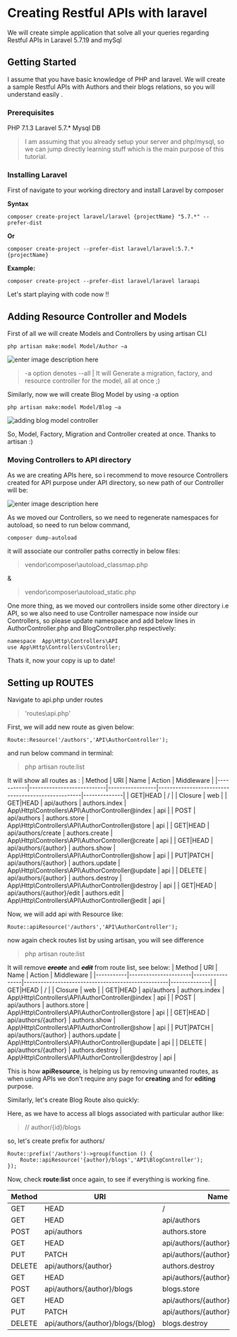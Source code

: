 # Creating Restful APIs with laravel

  We will create simple application that solve all your queries regarding Restful APIs in Laravel 5.7.19 and mySql

## Getting Started

I assume that you have basic knowledge of PHP and laravel. We will create a sample Restful APIs with Authors and their blogs relations, so you will understand easily . 

### Prerequisites
PHP 7.1.3
Laravel 5.7.*
Mysql DB  

 

> I am assuming that you already setup your server and php/mysql, so we can jump directly learning stuff which is the main purpose of this tutorial.

### Installing Laravel

First of navigate to your working directory and install Laravel by composer

**Syntax**
```
composer create-project laravel/laravel {projectName} "5.7.*" --prefer-dist
```
**Or**
```
composer create-project --prefer-dist laravel/laravel:5.7.* {projectName}
```
**Example:**
```
composer create-project --prefer-dist laravel/laravel laraapi
```

Let's start playing with code now !!

## Adding Resource Controller and Models 
First of all we will create Models and Controllers by using artisan CLI
```
php artisan make:model Model/Author –a
```
![enter image description here](https://lh3.googleusercontent.com/gNBjm_b2PhgIsew9PPAMffO989zrvnQvfiOx6wFdX-w0xrP0InRcVcrMpoKpc6ZQcjyF1mJu2ZY "Adding Author Model")

> -a option denotes --all | It will Generate a migration, factory, and resource controller for the model, all at once ;)

Similarly, now we will create Blog Model by using -a option
```
php artisan make:model Model/Blog –a
```
![adding blog model controller](https://lh3.googleusercontent.com/TxNUxLcs8feQRcGOO9-nW3mON7ICs2CCU85lwHnQlYl8ZOR9EBA7A-tWDTx32jK_baaWjL0DtuQ "adding blog")

So, Model, Factory, Migration and Controller created at once. Thanks to artisan :)


### Moving Controllers to API directory

As we are creating APIs here, so i recommend to move resource Controllers created for API purpose under API directory, so new path of our Controller will be:

![enter image description here](https://lh3.googleusercontent.com/PWLl6xpIQ7fjY62Hs4OQygeTLPxLs3lxf7wKnhAupWnvAgah_Up83iKVe5p9ZV-LJeHRarhV0zI "Controller Structure")

As we moved our Controllers, so we need to regenerate namespaces for autoload, so need to run below command,



```
composer dump-autoload

```
 it will associate our controller paths correctly in below files:

> vendor\composer\autoload_classmap.php 

&
> vendor\composer\autoload_static.php 

One more thing, as we moved our controllers inside some other directory i.e API, so we also need to use Controller namespace now inside our Controllers, so please update namespace and add below lines in AuthorController.php and BlogController.php respectively:

    namespace  App\Http\Controllers\API
    use App\Http\Controllers\Controller;

Thats it, now your copy is up to date!

## Setting up ROUTES 
Navigate to api.php under routes
>  'routes\api.php'

First, we will add new route as given below:

    Route::Resource('/authors','API\AuthorController');

and run below command in terminal:

> php artisan route:list

It will show all routes as :
| Method    | URI                       | Name            | Action                                            | Middleware   |
|-----------|---------------------------|-----------------|---------------------------------------------------|--------------|
| GET|HEAD  | /                         |                 | Closure                                           | web          |
| GET|HEAD  | api/authors               | authors.index   | App\Http\Controllers\API\AuthorController@index   | api          |
| POST      | api/authors               | authors.store   | App\Http\Controllers\API\AuthorController@store   | api          |
| GET|HEAD  | api/authors/create        | authors.create  | App\Http\Controllers\API\AuthorController@create  | api          |
| GET|HEAD  | api/authors/{author}      | authors.show    | App\Http\Controllers\API\AuthorController@show    | api          |
| PUT|PATCH | api/authors/{author}      | authors.update  | App\Http\Controllers\API\AuthorController@update  | api          |
| DELETE    | api/authors/{author}      | authors.destroy | App\Http\Controllers\API\AuthorController@destroy | api          |
| GET|HEAD  | api/authors/{author}/edit | authors.edit    | App\Http\Controllers\API\AuthorController@edit    | api          |

Now, we will add api with Resource like:

    Route::apiResource('/authors','API\AuthorController');

now again check routes list by using artisan, you will see difference

> php artisan route:list

It will remove ***~~create~~*** and ***~~edit~~*** from route list, see below:
| Method    | URI                  | Name            | Action                                            | Middleware   |
|-----------|----------------------|-----------------|---------------------------------------------------|--------------|
| GET|HEAD  | /                    |                 | Closure                                           | web          |
| GET|HEAD  | api/authors          | authors.index   | App\Http\Controllers\API\AuthorController@index   | api          |
| POST      | api/authors          | authors.store   | App\Http\Controllers\API\AuthorController@store   | api          |
| GET|HEAD  | api/authors/{author} | authors.show    | App\Http\Controllers\API\AuthorController@show    | api          |
| PUT|PATCH | api/authors/{author} | authors.update  | App\Http\Controllers\API\AuthorController@update  | api          |
| DELETE    | api/authors/{author} | authors.destroy | App\Http\Controllers\API\AuthorController@destroy | api          |


This is how **apiResource**, is helping us by removing unwanted routes, as when using APIs we don't require any page for **creating** and for **editing** purpose.

Similarly, let's create Blog Route also quickly:

Here, as we have to access all blogs associated with particular author like:

> // author/{id}/blogs

so, let's create prefix for authors/

    Route::prefix('/authors')->group(function () {
    	Route::apiResource('{author}/blogs','API\BlogController');
    });

 Now, check **route:list** once again, to see if everything is working fine.
 
| Method    | URI                               | Name            | Action                                            | Middleware   |
|-----------|-----------------------------------|-----------------|---------------------------------------------------|--------------|
| GET|HEAD  | /                                 |                 | Closure                                           | web          |
| GET|HEAD  | api/authors                       | authors.index   | App\Http\Controllers\API\AuthorController@index   | api          |
| POST      | api/authors                       | authors.store   | App\Http\Controllers\API\AuthorController@store   | api          |
| GET|HEAD  | api/authors/{author}              | authors.show    | App\Http\Controllers\API\AuthorController@show    | api          |
| PUT|PATCH | api/authors/{author}              | authors.update  | App\Http\Controllers\API\AuthorController@update  | api          |
| DELETE    | api/authors/{author}              | authors.destroy | App\Http\Controllers\API\AuthorController@destroy | api          |
| GET|HEAD  | api/authors/{author}/blogs        | blogs.index     | App\Http\Controllers\API\BlogController@index     | api          |
| POST      | api/authors/{author}/blogs        | blogs.store     | App\Http\Controllers\API\BlogController@store     | api          |
| GET|HEAD  | api/authors/{author}/blogs/{blog} | blogs.show      | App\Http\Controllers\API\BlogController@show      | api          |
| PUT|PATCH | api/authors/{author}/blogs/{blog} | blogs.update    | App\Http\Controllers\API\BlogController@update    | api          |
| DELETE    | api/authors/{author}/blogs/{blog} | blogs.destroy   | App\Http\Controllers\API\BlogController@destroy   | api          |

 